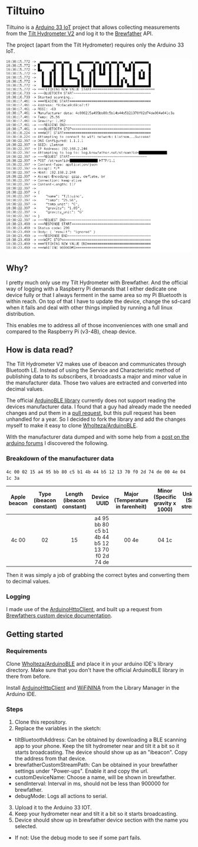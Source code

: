 # Tiltuino

Tiltuino is a [Arduino 33 IoT](https://store.arduino.cc/arduino-nano-33-iot) project that allows collecting measurements from the [Tilt Hydrometer V2](https://tilthydrometer.com/) and log it to the [Brewfather](https://brewfather.app/) API.

The project (apart from the Tilt Hydrometer) requires only the Arduino 33 IoT.

![](./serial.png)

## Why?

I pretty much only use my Tilt Hydrometer with Brewfather. And the official way of logging with a Raspberry Pi demands that I either dedicate one device fully or that I always ferment in the same area so my Pi Bluetooth is within reach. On top of that I have to update the device, change the sd-card when it fails and deal with other things implied by running a full linux distribution.

This enables me to address all of those inconveniences with one small and compared to the Raspberry Pi (v3-4B), cheap device.

## How is data read?

The Tilt Hydrometer V2 makes use of ibeacon and communicates through Bluetooth LE. Instead of using the Service and Characteristic method of publishing data to its subscribers, it broadcasts a major and minor value in the manufacturer data. Those two values are extracted and converted into decimal values.

The official [ArduinoBLE library](https://github.com/arduino-libraries/ArduinoBLE) currently does not support reading the devices manufacturer data. I found that a guy had already made the needed changes and put them in a [pull request](https://github.com/arduino-libraries/ArduinoBLE/pull/53), but this pull request has been unhandled for a year. So I decided to fork the library and add the changes myself to make it easy to clone [Wholteza/ArduinoBLE](https://github.com/Wholteza/ArduinoBLE).

With the manufacturer data dumped and with some help from a [post on the arduino forums](https://forum.arduino.cc/index.php?topic=626200.0) I discovered the following.

### Breakdown of the manufacturer data

`4c 00 02 15 a4 95 bb 80 c5 b1 4b 44 b5 12 13 70 f0 2d 74 de 00 4e 04 1c 3a`

| Apple beacon | Type (ibeacon constant) | Length (ibeacon constant) |                                     Device UUID | Major (Temperature in farenheit) | Minor (Specific gravity x 1000) | Unknown (Signal strength?) |
| :----------: | :---------------------: | :-----------------------: | ----------------------------------------------: | :------------------------------: | :-----------------------------: | :------------------------: |
|    4c 00     |           02            |            15             | a4 95 bb 80 c5 b1 4b 44 b5 12 13 70 f0 2d 74 de |              00 4e               |              04 1c              |             3a             |

Then it was simply a job of grabbing the correct bytes and converting them to decimal values.

### Logging

I made use of the [ArduinoHttpClient](https://github.com/arduino-libraries/ArduinoHttpClient), and built up a request from [Brewfathers custom device documentation](https://docs.brewfather.app/integrations/custom-stream).

## Getting started

### Requirements

Clone [Wholteza/ArduinoBLE](https://github.com/Wholteza/ArduinoBLE) and place it in your arduino IDE's library directory. Make sure that you don't have the official ArduinoBLE library in there from before.

Install [ArduinoHttpClient](https://github.com/arduino-libraries/ArduinoHttpClient) and [WiFiNINA](https://github.com/arduino-libraries/WiFiNINA) from the Library Manager in the Arduino IDE.

### Steps

1. Clone this repository.
2. Replace the variables in the sketch:

- tiltBluetoothAddress: Can be obtained by downloading a BLE scanning app to your phone. Keep the tilt hydrometer near and tilt it a bit so it starts broadcasting. The device should show up as an "ibeacon". Copy the address from that device.
- brewfatherCustomStreamPath: Can be obtained in your brewfather settings under "Power-ups". Enable it and copy the url.
- customDeviceName: Choose a name, will be shown in brewfather.
- sendInterval: Interval in ms, should not be less than 900000 for brewfather.
- debugMode: Logs all actions to serial.

3. Upload it to the Arduino 33 IOT.
4. Keep your hydrometer near and tilt it a bit so it starts broadcasting.
5. Device should show up in brewfather device section with the name you selected.

- If not: Use the debug mode to see if some part fails.

